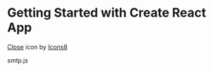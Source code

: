 # Getting Started with Create React App
<a target="_blank" href="https://icons8.com/icon/vu5kHwGC4PNb/close">Close</a> icon by <a target="_blank" href="https://icons8.com">Icons8</a>


smtp.js